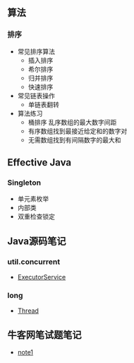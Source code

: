 ## 算法
### 排序
* 常见排序算法
  * 插入排序
  * 希尔排序
  * 归并排序
  * 快速排序
* 常见链表操作
  * 单链表翻转
* 算法练习
  * 桶排序 乱序数组的最大数字间距
  * 有序数组找到最接近给定和的数字对
  * 无需数组找到有间隔数字的最大和

## Effective Java
### Singleton
* 单元素枚举
* 内部类
* 双重检查锁定

## Java源码笔记
### util.concurrent
* [ExecutorService](src/main/java/me/zarktao/sourcecode/util/concurrent/ExecutorService.md)
### long
* [Thread](src/main/java/me/zarktao/sourcecode/long/Thread.md)

## 牛客网笔试题笔记
* [note1](src/main/java/me/zarktao/exercises/notes1.md)